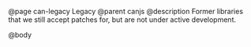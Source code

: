 @page can-legacy Legacy
@parent canjs
@description Former libraries that we still accept patches for, but are
not under active development.

@body
